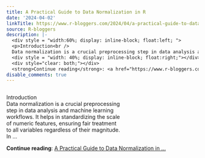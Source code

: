 ```yaml
---
title: A Practical Guide to Data Normalization in R
date: '2024-04-02'
linkTitle: https://www.r-bloggers.com/2024/04/a-practical-guide-to-data-normalization-in-r/
source: R-bloggers
description: |-
  <div style = "width:60%; display: inline-block; float:left; ">
  <p>Introduction<br />
  Data normalization is a crucial preprocessing step in data analysis and machine learning workflows. It helps in standardizing the scale of numeric features, ensuring fair treatment to all variables regardless of their magnitude. In ...</p></div>
  <div style = "width: 40%; display: inline-block; float:right;"></div>
  <div style="clear: both;"></div>
  <strong>Continue reading</strong>: <a href="https://www.r-bloggers.com/2024/04/a-practical-guide-to-data-normalization-in-r/">A Practical Guide to Data Normalization in ...
disable_comments: true
---
```

<div style = "width:60%; display: inline-block; float:left; ">
<p>Introduction<br />
Data normalization is a crucial preprocessing step in data analysis and machine learning workflows. It helps in standardizing the scale of numeric features, ensuring fair treatment to all variables regardless of their magnitude. In ...</p></div>
<div style = "width: 40%; display: inline-block; float:right;"></div>
<div style="clear: both;"></div>
<strong>Continue reading</strong>: <a href="https://www.r-bloggers.com/2024/04/a-practical-guide-to-data-normalization-in-r/">A Practical Guide to Data Normalization in ...